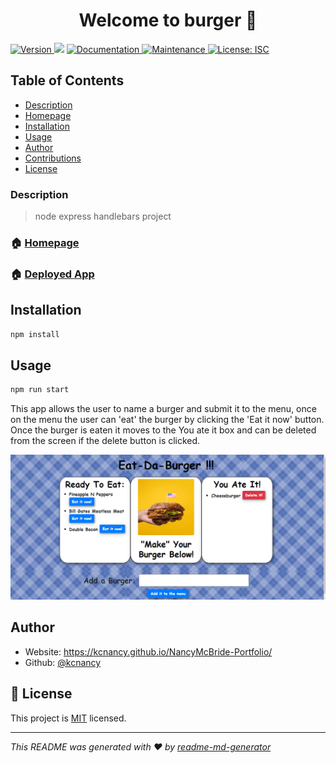 <h1 align="center">Welcome to burger 👋</h1>
<p>
  <a href="https://www.npmjs.com/package/burger" target="_blank">
    <img alt="Version" src="https://img.shields.io/npm/v/burger.svg">
  </a>
  <img src="https://img.shields.io/badge/node-14.15.4-blue.svg" />
  <a href="https://github.com/kcnancy/burger#readme" target="_blank">
    <img alt="Documentation" src="https://img.shields.io/badge/documentation-yes-brightgreen.svg" />
  </a>
  <a href="https://github.com/kcnancy/burger/graphs/commit-activity" target="_blank">
    <img alt="Maintenance" src="https://img.shields.io/badge/Maintained%3F-yes-green.svg" />
  </a>
  <a href="https://github.com/kcnancy/burger/blob/master/LICENSE" target="_blank">
    <img alt="License: ISC" src="https://img.shields.io/github/license/kcnancy/burger" />
  </a>
</p>


## Table of Contents
  - [Description](#description)
  - [Homepage](#homepage)
  - [Installation](#installation)
  - [Usage](#usage)
  - [Author](#author)
  - [Contributions](#contribution)
  - [License](#license)


### Description 
> node express handlebars project

### 🏠 [Homepage](https://github.com/kcnancy/burger#readme)
### 🏠 [Deployed App](https://quiet-crag-51716.herokuapp.com/)


## Installation

```sh
npm install
```

## Usage

```sh
npm run start
```

This app allows the user to name a burger and submit it to the menu, once on the menu the user can 'eat' the burger by clicking the 'Eat it now' button. Once the burger is eaten it moves to the You ate it box and can be deleted from the screen if the delete button is clicked.


![Screenshot](public\images\burgers.png)

## Author

* Website: https://kcnancy.github.io/NancyMcBride-Portfolio/
* Github: [@kcnancy](https://github.com/kcnancy)



## 📝 License

This project is [MIT](https://github.com/kcnancy/burger/blob/master/LICENSE) licensed.

***
_This README was generated with ❤️ by [readme-md-generator](https://github.com/kefranabg/readme-md-generator)_